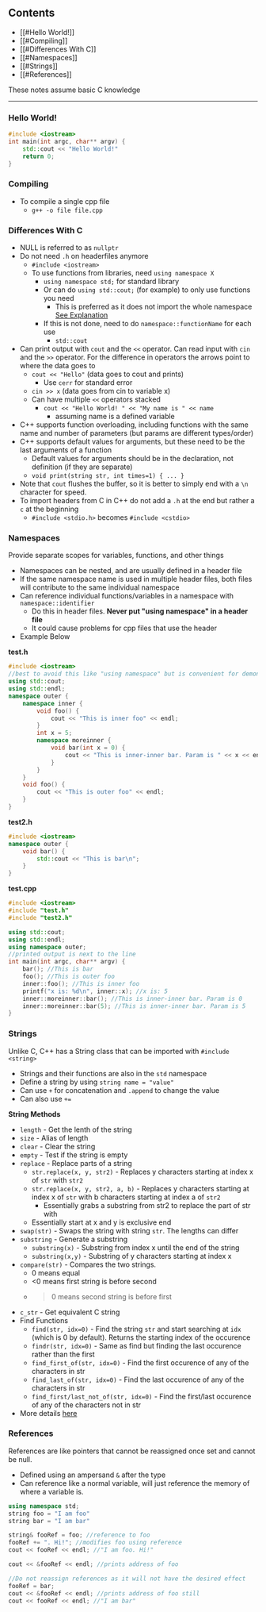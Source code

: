 ## Contents

- [[#Hello World!]]
- [[#Compiling]]
- [[#Differences With C]]
- [[#Namespaces]]
- [[#Strings]]
- [[#References]]

These notes assume basic C knowledge

---

### Hello World!
```cpp
#include <iostream>
int main(int argc, char** argv) {
	std::cout << "Hello World!"
	return 0;
}
```

### Compiling
- To compile a single cpp file
	- `g++ -o file file.cpp`

### Differences With C
- NULL is referred to as `nullptr`
- Do not need `.h` on headerfiles anymore
	- `#include <iostream>`
	- To use functions from libraries, need `using namespace X`
		- `using namespace std;` for standard library
		- Or can do `using std::cout;` (for example) to only use functions you need
			- This is preferred as it does not import the whole namespace [See Explanation](https://stackoverflow.com/questions/1452721)
		- If this is not done, need to do `namespace::functionName` for each use
			- `std::cout`
- Can print output with `cout` and the `<<` operator. Can read input with `cin` and the `>>` operator. For the difference in operators the arrows point to where the data goes to 
	- `cout << "Hello"` (data goes to cout and prints)
		- Use `cerr` for standard error
	- `cin >> x` (data goes from cin to variable x)
	- Can have multiple `<<` operators stacked
		- `cout << "Hello World! " << "My name is " << name` 
			- assuming name is a defined variable
- C++ supports function overloading, including functions with the same name and number of parameters (but params are different types/order)
- C++ supports default values for arguments, but these need to be the last arguments of a function
	- Default values for arguments should be in the declaration, not definition (if they are separate)
	- `void print(string str, int times=1) { ... }`
- Note that `cout` flushes the buffer, so it is better to simply end with a `\n` character for speed.
- To import headers from C in C++ do not add a `.h` at the end but rather a `c` at the beginning
	- `#include <stdio.h>` becomes `#include <cstdio>`

### Namespaces
Provide separate scopes for variables, functions, and other things
- Namespaces can be nested, and are usually defined in a header file
- If the same namespace name is used in multiple header files, both files will contribute to the same individual namespace
- Can reference individual functions/variables in a namespace with `namespace::identifier`
	- Do this in header files. **Never put "using namespace" in a header file**
	- It could cause problems for cpp files that use the header
- Example Below

**test.h**
```cpp
#include <iostream>
//best to avoid this like "using namespace" but is convenient for demonstration and small projects
using std::cout; 
using std::endl;
namespace outer {
    namespace inner {
        void foo() {
            cout << "This is inner foo" << endl;
        }
        int x = 5;
        namespace moreinner {
            void bar(int x = 0) {
                cout << "This is inner-inner bar. Param is " << x << endl;
            }
        }
    }
    void foo() {
        cout << "This is outer foo" << endl;
    }
}
```

**test2.h**
```cpp
#include <iostream>
namespace outer {
    void bar() {
        std::cout << "This is bar\n";
    }
}
```

**test.cpp**
```cpp
#include <iostream>
#include "test.h"
#include "test2.h"

using std::cout;
using std::endl;
using namespace outer;
//printed output is next to the line
int main(int argc, char** argv) {
    bar(); //This is bar
    foo(); //This is outer foo
    inner::foo(); //This is inner foo
    printf("x is: %d\n", inner::x); //x is: 5
    inner::moreinner::bar(); //This is inner-inner bar. Param is 0
    inner::moreinner::bar(5); //This is inner-inner bar. Param is 5
}
```

### Strings
Unlike C, C++ has a String class that can be imported with `#include <string>`
- Strings and their functions are also in the `std` namespace
- Define a string by using `string name = "value"`
- Can use `+` for concatenation and `.append` to change the value
- Can also use `+=`

**String Methods**
- `length` - Get the lenth of the string
- `size` - Alias of length
- `clear` - Clear the string
- `empty` - Test if the string is empty
- `replace` - Replace parts of a string
	- `str.replace(x, y, str2)` - Replaces y characters starting at index x of `str` with `str2`
	- `str.replace(x, y, str2, a, b)` - Replaces y characters starting at index x of `str` with b characters starting at index a of `str2`
		- Essentially grabs a substring from str2 to replace the part of str with
	- Essentially start at x and y is exclusive end
- `swap(str)` - Swaps the string with string `str`. The lengths can differ
- `substring` - Generate a substring 
	- `substring(x)` - Substring from index x until the end of the string
	- `substring(x,y)` - Substring of y characters starting at index x
- `compare(str)` - Compares the two strings. 
	- 0 means equal
	- <0 means first string is before second
	- >0 means second string is before first
- `c_str` - Get equivalent C string
- Find Functions
	- `find(str, idx=0)` - Find the string `str` and start searching at `idx` (which is 0 by default). Returns the starting index of the occurence
	- `findr(str, idx=0)` - Same as find but finding the last occurence rather than the first
	- `find_first_of(str, idx=0)` - Find the first occurence of any of the characters in str
	- `find_last_of(str, idx=0)` - Find the last occurence of any of the characters in str
	- `find_first/last_not_of(str, idx=0)` - Find the first/last occurence of any of the characters not in str
- More details [here](https://cplusplus.com/reference/string/string)

### References
References are like pointers that cannot be reassigned once set and cannot be null.
- Defined using an ampersand `&` after the type
- Can reference like a normal variable, will just reference the memory of where a variable is.

```cpp
using namespace std;
string foo = "I am foo"
string bar = "I am bar"

string& fooRef = foo; //reference to foo
fooRef += ". Hi!"; //modifies foo using reference
cout << fooRef << endl; //"I am foo. Hi!"

cout << &fooRef << endl; //prints address of foo

//Do not reassign references as it will not have the desired effect
fooRef = bar;
cout << &fooRef << endl; //prints address of foo still
cout << fooRef << endl; //"I am bar"
```

